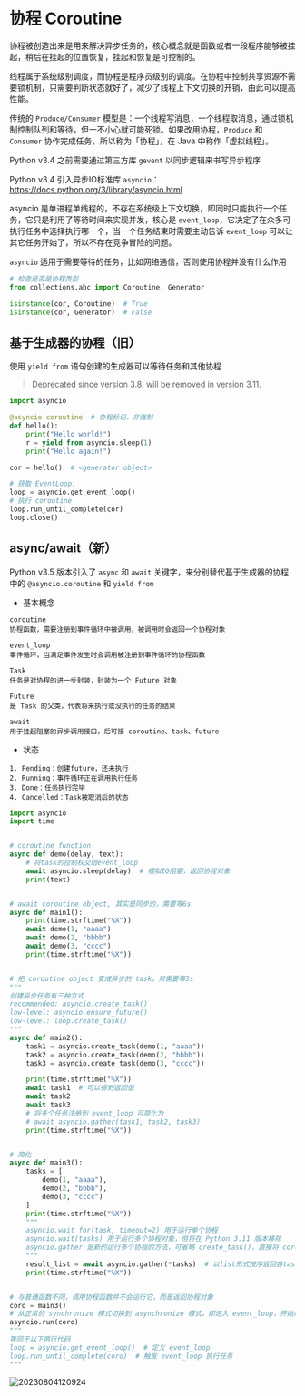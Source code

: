 # 协程 Coroutine

协程被创造出来是用来解决异步任务的，核心概念就是函数或者一段程序能够被挂起，稍后在挂起的位置恢复，挂起和恢复是可控制的。

线程属于系统级别调度，而协程是程序员级别的调度。在协程中控制共享资源不需要锁机制，只需要判断状态就好了，减少了线程上下文切换的开销，由此可以提高性能。

传统的 `Produce/Consumer` 模型是：一个线程写消息，一个线程取消息，通过锁机制控制队列和等待，但一不小心就可能死锁。如果改用协程，`Produce` 和 `Consumer` 协作完成任务，所以称为「协程」，在 Java 中称作「虚拟线程」。

Python v3.4 之前需要通过第三方库 `gevent` 以同步逻辑来书写异步程序

Python v3.4 引入异步IO标准库 `asyncio`：<https://docs.python.org/3/library/asyncio.html>

asyncio 是单进程单线程的，不存在系统级上下文切换，即同时只能执行一个任务，它只是利用了等待时间来实现并发，核心是 `event_loop`，它决定了在众多可执行任务中选择执行哪一个，当一个任务结束时需要主动告诉 `event_loop` 可以让其它任务开始了，所以不存在竞争冒险的问题。

`asyncio` 适用于需要等待的任务，比如网络通信，否则使用协程并没有什么作用

```python
# 检查是否是协程类型
from collections.abc import Coroutine, Generator

isinstance(cor, Coroutine)  # True
isinstance(cor, Generator)  # False
```

## 基于生成器的协程（旧）

使用 `yield from` 语句创建的生成器可以等待任务和其他协程

> Deprecated since version 3.8, will be removed in version 3.11.

```python
import asyncio

@asyncio.coroutine  # 协程标记，非强制
def hello():
    print("Hello world!")
    r = yield from asyncio.sleep(1)
    print("Hello again!")

cor = hello()  # <generator object>

# 获取 EventLoop:
loop = asyncio.get_event_loop()
# 执行 coroutine
loop.run_until_complete(cor)
loop.close()
```

## async/await（新）

Python v3.5 版本引入了 `async` 和 `await` 关键字，来分别替代基于生成器的协程中的 `@asyncio.coroutine` 和 `yield from`

- 基本概念

```text
coroutine
协程函数，需要注册到事件循环中被调用，被调用时会返回一个协程对象

event_loop
事件循环，当满足事件发生时会调用被注册到事件循环的协程函数

Task
任务是对协程的进一步封装，封装为一个 Future 对象

Future
是 Task 的父类，代表将来执行或没执行的任务的结果

await
用于挂起阻塞的异步调用接口，后可接 coroutine、task、future
```

- 状态

```text
1. Pending：创建future，还未执行
2. Running：事件循环正在调用执行任务
3. Done：任务执行完毕
4. Cancelled：Task被取消后的状态
```

```python
import asyncio
import time


# coroutine function
async def demo(delay, text):
    # 将task的控制权交给event_loop
    await asyncio.sleep(delay)  # 模拟IO阻塞，返回协程对象
    print(text)


# await coroutine object, 其实是同步的，需要等6s
async def main1():
    print(time.strftime("%X"))
    await demo(1, "aaaa")
    await demo(2, "bbbb")
    await demo(3, "cccc")
    print(time.strftime("%X"))


# 把 coroutine object 变成异步的 task，只需要等3s
"""
创建异步任务有三种方式
recommended: asyncio.create_task()
low-level: asyncio.ensure_future()
low-level: loop.create_task()
"""
async def main2():
    task1 = asyncio.create_task(demo(1, "aaaa"))
    task2 = asyncio.create_task(demo(2, "bbbb"))
    task3 = asyncio.create_task(demo(3, "cccc"))

    print(time.strftime("%X"))
    await task1  # 可以得到返回值
    await task2
    await task3
    # 将多个任务注册到 event_loop 可简化为
    # await asyncio.gather(task1, task2, task3)
    print(time.strftime("%X"))


# 简化
async def main3():
    tasks = [
        demo(1, "aaaa"),
        demo(2, "bbbb"),
        demo(3, "cccc")
    ]
    print(time.strftime("%X"))
    """
    asyncio.wait_for(task, timeout=2) 用于运行单个协程
    asyncio.wait(tasks) 用于运行多个协程对象，但将在 Python 3.11 版本移除
    asyncio.gather 是新的运行多个协程的方法，可省略 create_task()，直接将 coroutine object 转为 task
    """
    result_list = await asyncio.gather(*tasks)  # 以list形式按序返回各task的值
    print(time.strftime("%X"))


# 与普通函数不同，调用协程函数并不会运行它，而是返回协程对象
coro = main3()
# 从正常的 synchronize 模式切换到 asynchronize 模式，即进入 event_loop，开始控制整个程序的状态
asyncio.run(coro)
"""
等同于以下两行代码
loop = asyncio.get_event_loop()  # 定义 event_loop
loop.run_until_complete(coro)  # 触发 event_loop 执行任务
"""
```

![20230804120924](https://image.zuoright.com/20230804120924.png)
